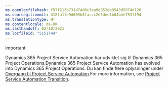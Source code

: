 ```yaml
---
ms.openlocfilehash: f97f213b731d74d8c3ea9d852eb9543d5874d120
ms.sourcegitcommit: 418fa1fe9d605b8faccc2d5dee1b04b4e753f194
ms.translationtype: HT
ms.contentlocale: da-DK
ms.lasthandoff: 02/10/2021
ms.locfileid: "5151744"
---
```

> [!IMPORTANT]
> <span data-ttu-id="5d679-101">Dynamics 365 Project Service Automation har udviklet sig til Dynamics 365 Project Operations.</span><span class="sxs-lookup"><span data-stu-id="5d679-101">Dynamics 365 Project Service Automation has evolved into Dynamics 365 Project Operations.</span></span> <span data-ttu-id="5d679-102">Du kan finde flere oplysninger under [Overgang til Project Service Automation](https://dynamics.microsoft.com/en-us/project-service-automation/overview/).</span><span class="sxs-lookup"><span data-stu-id="5d679-102">For more information, see [Project Service Automation Transition](https://dynamics.microsoft.com/en-us/project-service-automation/overview/).</span></span>
